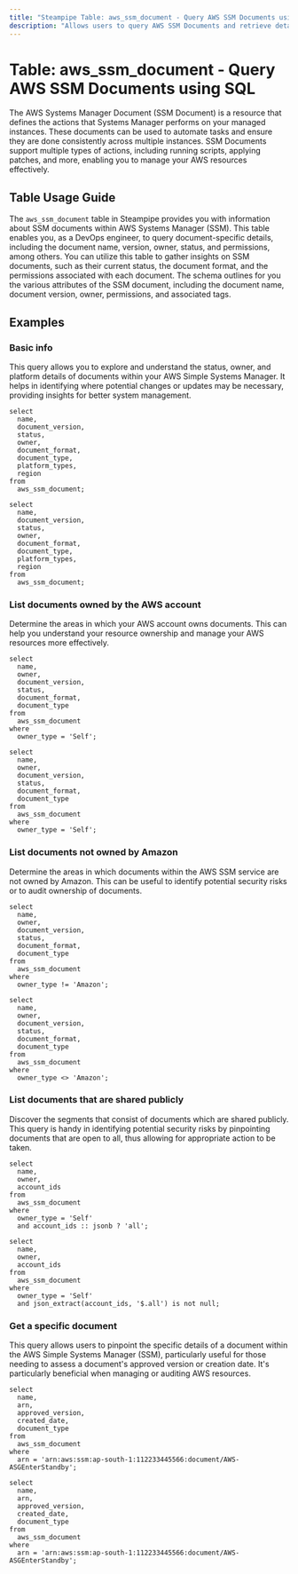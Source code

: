 ```yaml
---
title: "Steampipe Table: aws_ssm_document - Query AWS SSM Documents using SQL"
description: "Allows users to query AWS SSM Documents and retrieve detailed information about each document, including its name, version, owner, status, and permissions, among others."
---
```


# Table: aws_ssm_document - Query AWS SSM Documents using SQL

The AWS Systems Manager Document (SSM Document) is a resource that defines the actions that Systems Manager performs on your managed instances. These documents can be used to automate tasks and ensure they are done consistently across multiple instances. SSM Documents support multiple types of actions, including running scripts, applying patches, and more, enabling you to manage your AWS resources effectively.

## Table Usage Guide

The `aws_ssm_document` table in Steampipe provides you with information about SSM documents within AWS Systems Manager (SSM). This table enables you, as a DevOps engineer, to query document-specific details, including the document name, version, owner, status, and permissions, among others. You can utilize this table to gather insights on SSM documents, such as their current status, the document format, and the permissions associated with each document. The schema outlines for you the various attributes of the SSM document, including the document name, document version, owner, permissions, and associated tags.

## Examples

### Basic info
This query allows you to explore and understand the status, owner, and platform details of documents within your AWS Simple Systems Manager. It helps in identifying where potential changes or updates may be necessary, providing insights for better system management.

```sql+postgres
select
  name,
  document_version,
  status,
  owner,
  document_format,
  document_type,
  platform_types,
  region
from
  aws_ssm_document;
```

```sql+sqlite
select
  name,
  document_version,
  status,
  owner,
  document_format,
  document_type,
  platform_types,
  region
from
  aws_ssm_document;
```

### List documents owned by the AWS account
Determine the areas in which your AWS account owns documents. This can help you understand your resource ownership and manage your AWS resources more effectively.

```sql+postgres
select
  name,
  owner,
  document_version,
  status,
  document_format,
  document_type
from
  aws_ssm_document
where
  owner_type = 'Self';
```

```sql+sqlite
select
  name,
  owner,
  document_version,
  status,
  document_format,
  document_type
from
  aws_ssm_document
where
  owner_type = 'Self';
```

### List documents not owned by Amazon
Determine the areas in which documents within the AWS SSM service are not owned by Amazon. This can be useful to identify potential security risks or to audit ownership of documents.

```sql+postgres
select
  name,
  owner,
  document_version,
  status,
  document_format,
  document_type
from
  aws_ssm_document
where
  owner_type != 'Amazon';
```

```sql+sqlite
select
  name,
  owner,
  document_version,
  status,
  document_format,
  document_type
from
  aws_ssm_document
where
  owner_type <> 'Amazon';
```

### List documents that are shared publicly
Discover the segments that consist of documents which are shared publicly. This query is handy in identifying potential security risks by pinpointing documents that are open to all, thus allowing for appropriate action to be taken.

```sql+postgres
select
  name,
  owner,
  account_ids
from
  aws_ssm_document
where
  owner_type = 'Self'
  and account_ids :: jsonb ? 'all';
```

```sql+sqlite
select
  name,
  owner,
  account_ids
from
  aws_ssm_document
where
  owner_type = 'Self'
  and json_extract(account_ids, '$.all') is not null;
```

### Get a specific document
This query allows users to pinpoint the specific details of a document within the AWS Simple Systems Manager (SSM), particularly useful for those needing to assess a document's approved version or creation date. It's particularly beneficial when managing or auditing AWS resources.

```sql+postgres
select
  name,
  arn,
  approved_version,
  created_date,
  document_type
from
  aws_ssm_document
where
  arn = 'arn:aws:ssm:ap-south-1:112233445566:document/AWS-ASGEnterStandby';
```

```sql+sqlite
select
  name,
  arn,
  approved_version,
  created_date,
  document_type
from
  aws_ssm_document
where
  arn = 'arn:aws:ssm:ap-south-1:112233445566:document/AWS-ASGEnterStandby';
```